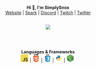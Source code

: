 <p align='center'>
  <b>Hi 👋, I'm SimplySnox</b><br>
  <a href="https://snox.codes">Website</a> |
  <a href="https://snox.codes/spark">Spark</a> |
<a href="https://snox.codes/dsc">Discord</a> |
  <a href="https://snox.codes/tv">Twitch</a> |
  <a href="https://twitter.com/SimplySnox">Twitter</a>
</p>

<p align="center"><br>
  <a href="https://github.com/SimplySnox">
    <img src="https://lanyard.cnrad.dev/api/942380890791764029?idleMessage=Simply%20coding%20something"/>
     </a>
</p>

<br><br>
<p align="center">
	<b>Languages & Frameworks</b>
	<br>
	<code><img height="25" src="https://raw.githubusercontent.com/github/explore/80688e429a7d4ef2fca1e82350fe8e3517d3494d/topics/javascript/javascript.png"></code>&nbsp;|
	<code><img height="25" src="https://raw.githubusercontent.com/github/explore/80688e429a7d4ef2fca1e82350fe8e3517d3494d/topics/html/html.png"></code>&nbsp;|
	<code><img height="25" src="https://raw.githubusercontent.com/github/explore/80688e429a7d4ef2fca1e82350fe8e3517d3494d/topics/css/css.png"></code>&nbsp;|
	<code><img height="25" src="https://raw.githubusercontent.com/github/explore/80688e429a7d4ef2fca1e82350fe8e3517d3494d/topics/python/python.png"></code>&nbsp;|
	<code><img height="25" src="https://raw.githubusercontent.com/github/explore/80688e429a7d4ef2fca1e82350fe8e3517d3494d/topics/nodejs/nodejs.png"></code>&nbsp;
	<br><br>
</p>

<!---
SimplySnox/SimplySnox is a ✨ special ✨ repository because its `README.md` (this file) appears on your GitHub profile.
You can click the Preview link to take a look at your changes.
--->
